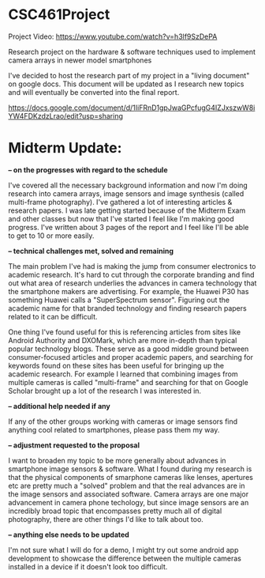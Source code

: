 # CSC461Project

Project Video: https://www.youtube.com/watch?v=h3lf9SzDePA

Research project on the hardware &amp; software techniques used to implement camera arrays in newer model smartphones

I've decided to host the research part of my project in a "living document" on google docs. This document will be updated as I research new topics and will eventually be converted into the final report.

https://docs.google.com/document/d/1IiFRnD1gpJwaGPcfugG4IZJxszwW8iYW4FDKzdzLrao/edit?usp=sharing

# Midterm Update:

**– on the progresses with regard to the schedule**

I've covered all the necessary background information and now I'm doing research into camera arrays, image sensors and image synthesis (called multi-frame photography). I've gathered a lot of interesting articles & research papers. I was late getting started because of the Midterm Exam and other classes but now that I've started I feel like I'm making good progress. I've written about 3 pages of the report and I feel like I'll be able to get to 10 or more easily.

**– technical challenges met, solved and remaining**

The main problem I've had is making the jump from consumer electronics to academic research. It's hard to cut through the corporate branding and find out what area of research underlies the advances in camera technology that the smartphone makers are advertising. For example, the Huawei P30 has something Huawei calls a "SuperSpectrum sensor". Figuring out the academic name for that branded technology and finding research papers related to it can be difficult.

One thing I've found useful for this is referencing articles from sites like Android Authority and DXOMark, which are more in-depth than typical popular technology blogs. These serve as a good middle ground between consumer-focused articles and proper academic papers, and searching for keywords found on these sites has been useful for bringing up the academic research. For example I learned that combining images from multiple cameras is called "multi-frame" and searching for that on Google Scholar brought up a lot of the research I was interested in.

**– additional help needed if any**

If any of the other groups working with cameras or image sensors find anything cool related to smartphones, please pass them my way.

**– adjustment requested to the proposal**

I want to broaden my topic to be more generally about advances in smartphone image sensors & software. What I found during my research is that the physical components of smarphone cameras like lenses, apertures etc are pretty much a "solved" problem and that the real advances are in the image sensors and associated software. Camera arrays are one major advancement in camera phone techology, but since image sensors are an incredibly broad topic that encompasses pretty much all of digital photography, there are other things I'd like to talk about too.

**– anything else needs to be updated**

I'm not sure what I will do for a demo, I might try out some android app development to showcase the difference between the multiple cameras installed in a device if it doesn't look too difficult.
